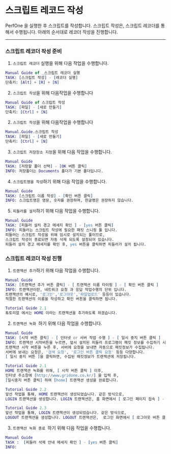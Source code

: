 # 스크립트 레코드 작성
PerfOne 을 실행한 후 스크립트를 작성합니다.
스크립트 작성은, 스크립트 레코더를 통해서 수행됩니다.
아래의 순서대로 레코더 작성을 진행합니다.

---

### 스크립트 레코더 작성 준비

1. `스크립트 레코더` 실행을 위해 다음 작업을 수행합니다.
```erlang
Manual Guide of _스크립트 레코더 실행
TASK: [스크립트 작성] - [레코더 실행]
단축키: [Alt] + [R] + [N] 
```

2. `스크립트 작성`을 위해 다음작업을 수행합니다
```erlang
Manual Guide of 스크립트 작성
TASK: [파일] - [새로 만들기]
단축키: [Ctrl] + [N]
```
2. `스크립트 작성`을 위해 다음작업을 수행합니다
```erlang
Manual.Guide.스크립트 작성
TASK: [파일] - [새로 만들기]
단축키: [Ctrl] + [N]
```


3. `스크립트 저장장소 지정`을 위해 다음 작업을 수행합니다.
```erlang
Manual Guide 
TASK: [저장할 폴더 선택] - [OK 버튼 클릭]
INFO: 저장폴더는 Documents 폴더가 기본 폴더입니다. 
```

4. `스크립트명을 작성`하기 위해 다음 작업을 수행합니다.
```erlang
Manual Guide 
TASK: [스크립트 이름 작성] - [확인 버튼 클릭]
INFO: 스크립트명은 영문, 숫자를 권장하며, 한글명은 권장하지 않습니다. 
```

5. `피들러를 설치`하기 위해 다음 작업을 수행합니다.
```erlang
Manual Guide 
TASK: [피들러 설치 경고 메세지 확인 ] - [yes 버튼 클릭]
INFO: 피들러는 스크립트 작성에 필요한 패킷 스니핑 툴 입니다.
피들러는 스크립트 작성을 위해 임시로 설치되는 툴이므로, 
스크립트 작성이 종료되면 자동 삭제 되도록 설정되어 있습니다. 
피들러 설치 경고 메세지를 확인 후, yes 버튼을 클릭하면 피들러가 설치 됩니다.
```



### 스크립트 레코더 작성 진행
1. `트랜잭션 추가`하기 위해 다음 작업을 수행합니다.
```erlang
Manual Guide 
TASK: [트랜잭션 추가 버튼 클릭] - [ 트랜잭션 이름 타이핑 ] - [ 확인 버튼 클릭 ]
INFO: 트랜잭션이란, 네트워크 요청 과 응답 작업수행의 단위 입니다. 
트랜잭션의 예시로, '로그인','로그아웃','파일업로드' 등등이 있습니다.
적절한 트랜잭션의 이름을 작성하고 확인 버튼을 클릭하면 됩니다.
```
```erlang
Tutorial Guide 2.1 
튜토리얼 에서는 HOME 이라는 트랜잭션을 추가하도록 하겠습니다.  
```

2. `트랜잭션 녹화 `하기 위해 다음 작업을 수행합니다.
```erlang
Manual Guide 
TASK: [시작 버튼 클릭] - [ 인터넷 or 서버 작업 수행 ] - [ 일시 중지 버튼 클릭 ]
INFO: 트랜잭션 시작버튼을 누르면, 앞서 설치된 피들러 프로그램이 패킷 정보를 수집하기 시작합니다. 
트랜잭션 시작 버튼을 누른 후, 서버에 요청을 보내면 자동으로 패킷정보가 수집됩니다. 
서버에 보내는 요청은, '검색 요청', '로그인 버튼 클릭 요청' 등등 다양합니다.
[ 일시 중지 버튼 ]을 클릭하면, 수집된 패킷정보가 트랜잭션에 저장됩니다.
```  
```erlang
Tutorial Guide 2.1
HOME 트랜잭션 녹화를 위해, [ 시작 버튼 클릭 ] 이후, 
인터넷 주소창에 [http://www.gridone.co.kr/] 을 입력 후,
[일시중지 버튼 클릭] 하여 [home] 트랜잭션 생성을 완료합니다.
```
```erlang
Tutorial Guide 2.2 
앞선 작업을 통해, HOME 트랜잭션이 생성되었습니다. 같은 방식으로, 
LOGIN 트랜잭션을 생성합니다. LOGIN 트랜잭션은, 홈 화면에서 [ 로그인 페이지 접속 ] - [아이디, 패스 워드 입력 ] - [ 로그인 버튼 클릭 ] 의 작업을 녹화하도록 합니다.  
```
```erlang
Tutorial Guide 2.3
앞선 작업을 통해, LOGIN 트랜잭션이 생성되었습니다. 같은 방식으로, 
LOGOUT 트랜잭션을 생성합니다. LOGOUT 트랜잭션은,  로그인 화면에서 [ 로그아웃 버튼 클릭 ]의 작업을 녹화하도록 합니다.
```

3. `트랜잭션 녹화 종료 `하기 위해 다음 작업을 수행합니다.
```erlang
Manual Guide 
TASK :  [피들러 삭제 안내 메세지 확인 ] - [yes 버튼 클릭]
INFO: 
```
